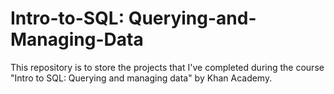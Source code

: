 # Intro-to-SQL: Querying-and-Managing-Data

This repository is to store the projects that I've completed during the course "Intro to SQL: Querying and managing data" by Khan Academy.
